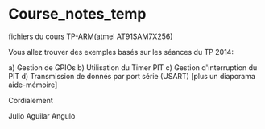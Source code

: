 Course_notes_temp
=================

fichiers du cours TP-ARM(atmel AT91SAM7X256)

Vous allez trouver des exemples basés sur les séances du TP 2014:

a)  Gestion de GPIOs
b)  Utilisation du Timer PIT
c)  Gestion d'interruption du PIT
d)  Transmission de donnés par port série (USART) [plus un diaporama aide-mémoire]

Cordialement

Julio Aguilar Angulo
